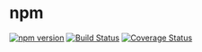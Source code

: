# npm
[![npm version](https://badge.fury.io/js/npm-test-sunxinqiang.svg)](https://badge.fury.io/js/npm-test-sunxinqiang)
[![Build Status](https://travis-ci.org/Sunxinqiang/npm.svg?branch=master)](https://travis-ci.org/Sunxinqiang/npm)
[![Coverage Status](https://coveralls.io/repos/github/Sunxinqiang/npm/badge.svg?branch=master)](https://coveralls.io/github/Sunxinqiang/npm?branch=master)
